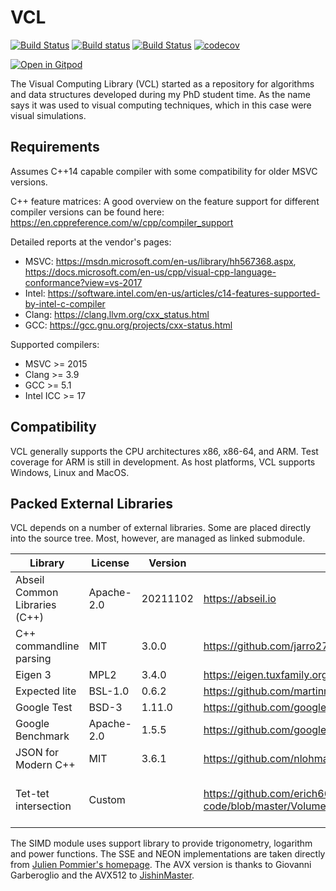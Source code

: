 VCL
===

[![Build Status](https://travis-ci.org/bfierz/vcl.svg?branch=master)](https://travis-ci.org/bfierz/vcl)
[![Build status](https://ci.appveyor.com/api/projects/status/ul6ci6u6t2wgyes7?svg=true)](https://ci.appveyor.com/project/bfierz/vcl)
[![Build Status](https://dev.azure.com/basilfierz/VCL/_apis/build/status/vcl?branchName=master)](https://dev.azure.com/basilfierz/VCL/_build/latest?definitionId=2&branchName=master)
[![codecov](https://codecov.io/gh/bfierz/vcl/branch/master/graph/badge.svg)](https://codecov.io/gh/bfierz/vcl)

[![Open in Gitpod](https://gitpod.io/button/open-in-gitpod.svg)](https://gitpod.io/#https://github.com/bfierz/vcl)

The Visual Computing Library (VCL) started as a repository for algorithms and data structures developed during my PhD student time. As the name says it was used to visual computing techniques, which in this case were visual simulations.

Requirements
------------

Assumes C++14 capable compiler with some compatibility for older MSVC versions.

C++ feature matrices:
A good overview on the feature support for different compiler versions can be found here: https://en.cppreference.com/w/cpp/compiler_support

Detailed reports at the vendor's pages:

* MSVC: https://msdn.microsoft.com/en-us/library/hh567368.aspx, https://docs.microsoft.com/en-us/cpp/visual-cpp-language-conformance?view=vs-2017
* Intel: https://software.intel.com/en-us/articles/c14-features-supported-by-intel-c-compiler
* Clang: https://clang.llvm.org/cxx_status.html
* GCC: https://gcc.gnu.org/projects/cxx-status.html

Supported compilers:

* MSVC >= 2015
* Clang >= 3.9
* GCC >= 5.1
* Intel ICC >= 17

Compatibility
-------------

VCL generally supports the CPU architectures x86, x86-64, and ARM. Test coverage for ARM is still in development.
As host platforms, VCL supports Windows, Linux and MacOS.

Packed External Libraries
--------------------------

VCL depends on a number of external libraries. Some are placed directly into the source tree.
Most, however, are managed as linked submodule.

| Library                       | License    | Version  | Source                                       | Notes                     |
|-------------------------------|------------|----------|----------------------------------------------|---------------------------|
| Abseil Common Libraries (C++) | Apache-2.0 | 20211102 | https://abseil.io                            | Release 20211102          |
| C++ commandline parsing       | MIT        | 3.0.0    | https://github.com/jarro2783/cxxopts         | In source tree            |
| Eigen 3                       | MPL2       | 3.4.0    | https://eigen.tuxfamily.org                  |                           |
| Expected lite                 | BSL-1.0    | 0.6.2    | https://github.com/martinmoene/expected-lite | In source tree            |
| Google Test                   | BSD-3      | 1.11.0   | https://github.com/google/googletest         |                           |
| Google Benchmark              | Apache-2.0 | 1.5.5    | https://github.com/google/benchmark          |                           |
| JSON for Modern C++           | MIT        | 3.6.1    | https://github.com/nlohmann/json             |                           |
| Tet-tet intersection          | Custom     |          | https://github.com/erich666/jgt-code/blob/master/Volume_07/Number_2/Ganovelli2002/tet_a_tet.h | Refactored implementation. The license is included [here](./doc/license_ganovelli_tet_a_tet.md) |

The SIMD module uses support library to provide trigonometry, logarithm and power functions. The SSE and NEON implementations are taken directly from [Julien Pommier's homepage](http://gruntthepeon.free.fr/ssemath/). The AVX version is thanks to Giovanni Garberoglio and the AVX512 to [JishinMaster](https://github.com/JishinMaster/simd_utils).
